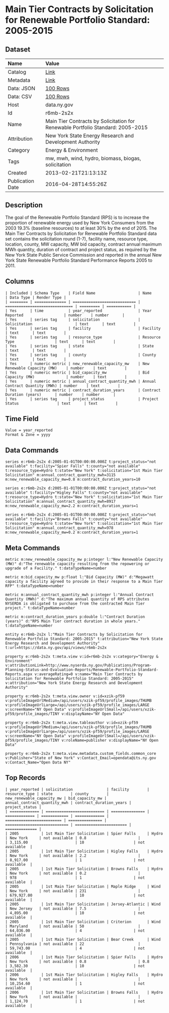 # Main Tier Contracts by Solicitation for Renewable Portfolio Standard: 2005-2015

## Dataset

| Name | Value |
| :--- | :---- |
| Catalog | [Link](https://catalog.data.gov/dataset/main-tier-contracts-by-solicitation-for-renewable-portfolio-standard-2005-2011) |
| Metadata | [Link](https://data.ny.gov/api/views/r6mb-2s2x) |
| Data: JSON | [100 Rows](https://data.ny.gov/api/views/r6mb-2s2x/rows.json?max_rows=100) |
| Data: CSV | [100 Rows](https://data.ny.gov/api/views/r6mb-2s2x/rows.csv?max_rows=100) |
| Host | data.ny.gov |
| Id | r6mb-2s2x |
| Name | Main Tier Contracts by Solicitation for Renewable Portfolio Standard: 2005-2015 |
| Attribution | New York State Energy Research and Development Authority |
| Category | Energy & Environment |
| Tags | mw, mwh, wind, hydro, biomass, biogas, solicitation |
| Created | 2013-02-21T21:13:13Z |
| Publication Date | 2016-04-28T14:55:26Z |

## Description

The goal of the Renewable Portfolio Standard (RPS) is to increase the proportion of renewable energy used by New York Consumers from the 2003 19.3% (baseline resources) to at least 30% by the end of 2015. The Main Tier Contracts by Solicitation for Renewable Portfolio Standard data set contains the solicitation round (1-7), facility name, resource type, location, county, MW capacity, MW bid capacity, contract annual maximum MWh quantity, duration of contract and project status, as required by the New York State Public Service Commission and reported in the annual New York State Renewable Portfolio Standard Performance Reports 2005 to 2011.

## Columns

```ls
| Included | Schema Type    | Field Name                   | Name                           | Data Type | Render Type |
| ======== | ============== | ============================ | ============================== | ========= | =========== |
| Yes      | time           | year_reported                | Year Reported                  | number    | number      |
| Yes      | series tag     | solicitation                 | Solicitation                   | text      | text        |
| Yes      | series tag     | facility                     | Facility                       | text      | text        |
| Yes      | series tag     | resource_type                | Resource Type                  | text      | text        |
| Yes      | series tag     | state                        | State                          | text      | text        |
| Yes      | series tag     | county                       | County                         | text      | text        |
| Yes      | numeric metric | new_renewable_capacity_mw    | New Renewable Capacity (MW)    | number    | text        |
| Yes      | numeric metric | bid_capacity_mw              | Bid Capacity (MW)              | number    | text        |
| Yes      | numeric metric | annual_contract_quantity_mwh | Annual Contract Quantity (MWh) | number    | text        |
| Yes      | numeric metric | contract_duration_years      | Contract Duration (years)      | number    | number      |
| Yes      | series tag     | project_status               | Project Status                 | text      | text        |
```

## Time Field

```ls
Value = year_reported
Format & Zone = yyyy
```

## Data Commands

```ls
series e:r6mb-2s2x d:2005-01-01T00:00:00.000Z t:project_status="not available" t:facility="Spier Falls" t:county="not available" t:resource_type=Hydro t:state="New York" t:solicitation="1st Main Tier Solicitation" m:annual_contract_quantity_mwh=3115 m:new_renewable_capacity_mw=0.8 m:contract_duration_years=10

series e:r6mb-2s2x d:2005-01-01T00:00:00.000Z t:project_status="not available" t:facility="Higley Falls" t:county="not available" t:resource_type=Hydro t:state="New York" t:solicitation="1st Main Tier Solicitation" m:annual_contract_quantity_mwh=8917 m:new_renewable_capacity_mw=2.2 m:contract_duration_years=1

series e:r6mb-2s2x d:2005-01-01T00:00:00.000Z t:project_status="not available" t:facility="Browns Falls" t:county="not available" t:resource_type=Hydro t:state="New York" t:solicitation="1st Main Tier Solicitation" m:annual_contract_quantity_mwh=978 m:new_renewable_capacity_mw=0.2 m:contract_duration_years=1
```

## Meta Commands

```ls
metric m:new_renewable_capacity_mw p:integer l:"New Renewable Capacity (MW)" d:"The renewable capacity resulting from the repowering or upgrade of a Facility." t:dataTypeName=number

metric m:bid_capacity_mw p:float l:"Bid Capacity (MW)" d:"Megawatt capacity a facility agreed to provide in their response to a Main Tier RFP" t:dataTypeName=number

metric m:annual_contract_quantity_mwh p:integer l:"Annual Contract Quantity (MWh)" d:"The maximum annual quantity of RPS attributes NYSERDA is obligated to purchase from the contracted Main Tier project." t:dataTypeName=number

metric m:contract_duration_years p:double l:"Contract Duration (years)" d:"RPS Main Tier contract duration in whole years." t:dataTypeName=number

entity e:r6mb-2s2x l:"Main Tier Contracts by Solicitation for Renewable Portfolio Standard: 2005-2015" t:attribution="New York State Energy Research and Development Authority" t:url=https://data.ny.gov/api/views/r6mb-2s2x

property e:r6mb-2s2x t:meta.view v:id=r6mb-2s2x v:category="Energy & Environment" v:attributionLink=http://www.nyserda.ny.gov/Publications/Program-Planning-Status-and-Evaluation-Reports/Renewable-Portfolio-Standard-Reports.aspx v:averageRating=0 v:name="Main Tier Contracts by Solicitation for Renewable Portfolio Standard: 2005-2015" v:attribution="New York State Energy Research and Development Authority"

property e:r6mb-2s2x t:meta.view.owner v:id=xzik-pf59 v:profileImageUrlMedium=/api/users/xzik-pf59/profile_images/THUMB v:profileImageUrlLarge=/api/users/xzik-pf59/profile_images/LARGE v:screenName="NY Open Data" v:profileImageUrlSmall=/api/users/xzik-pf59/profile_images/TINY v:displayName="NY Open Data"

property e:r6mb-2s2x t:meta.view.tableauthor v:id=xzik-pf59 v:profileImageUrlMedium=/api/users/xzik-pf59/profile_images/THUMB v:profileImageUrlLarge=/api/users/xzik-pf59/profile_images/LARGE v:screenName="NY Open Data" v:profileImageUrlSmall=/api/users/xzik-pf59/profile_images/TINY v:roleName=publisher v:displayName="NY Open Data"

property e:r6mb-2s2x t:meta.view.metadata.custom_fields.common_core v:Publisher="State of New York" v:Contact_Email=opendata@its.ny.gov v:Contact_Name="Open Data NY"
```

## Top Records

```ls
| year_reported | solicitation               | facility        | resource_type | state        | county        | new_renewable_capacity_mw | bid_capacity_mw | annual_contract_quantity_mwh | contract_duration_years | project_status | 
| ============= | ========================== | =============== | ============= | ============ | ============= | ========================= | =============== | ============================ | ======================= | ============== | 
| 2005          | 1st Main Tier Solicitation | Spier Falls     | Hydro         | New York     | not available | 0.8                       |                 | 3,115.00                     | 10                      | not available  | 
| 2005          | 1st Main Tier Solicitation | Higley Falls    | Hydro         | New York     | not available | 2.2                       |                 | 8,917.00                     | 1                       | not available  | 
| 2005          | 1st Main Tier Solicitation | Browns Falls    | Hydro         | New York     | not available | 0.2                       |                 | 978                          | 1                       | not available  | 
| 2005          | 1st Main Tier Solicitation | Maple Ridge     | Wind          | New York     | not available | 231                       |                 | 679,927.00                   | 10                      | not available  | 
| 2005          | 1st Main Tier Solicitation | Jersey-Atlantic | Wind          | New Jersey   | not available | 7.5                       |                 | 4,895.00                     | 10                      | not available  | 
| 2005          | 1st Main Tier Solicitation | Criterion       | Wind          | Maryland     | not available | 50                        |                 | 64,036.00                    | 4                       | not available  | 
| 2005          | 1st Main Tier Solicitation | Bear Creek      | Wind          | Pennsylvania | not available | 22                        |                 | 59,743.00                    | 4                       | not available  | 
| 2006          | 1st Main Tier Solicitation | Spier Falls     | Hydro         | New York     | not available | 0.8                       | 0.8             | 3,582.30                     | 10                      | not available  | 
| 2006          | 1st Main Tier Solicitation | Higley Falls    | Hydro         | New York     | not available |                           |                 | 10,254.60                    | 1                       | not available  | 
| 2006          | 1st Main Tier Solicitation | Browns Falls    | Hydro         | New York     | not available |                           |                 | 1,124.70                     | 1                       | not available  | 
```